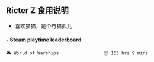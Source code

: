 ## Ricter Z 食用说明
- 喜欢猫猫，是个冇猫孤儿

<!-- steam-box start -->
#### - Steam playtime leaderboard
```text
🎮 World of Warships                 🕘 163 hrs 9 mins
```
<!-- Powered by https://github.com/YouEclipse/steam-box . -->
<!-- steam-box end -->
